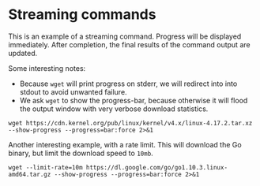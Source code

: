 
# Streaming commands

This is an example of a streaming command. Progress will be displayed immediately. After completion, the final results of the command output are updated.

Some interesting notes:
* Because `wget` will print progress on stderr, we will redirect into into stdout to avoid unwanted failure.
* We ask `wget` to show the progress-bar, because otherwise it will flood the output window with very verbose download statistics.

```bash|{type:'command', stream: true}
wget https://cdn.kernel.org/pub/linux/kernel/v4.x/linux-4.17.2.tar.xz --show-progress --progress=bar:force 2>&1
```

Another interesting example, with a rate limit. This will download the Go binary, but limit the download speed to `10mb`.

```bash|{type:'command', stream: true}
wget --limit-rate=10m https://dl.google.com/go/go1.10.3.linux-amd64.tar.gz --show-progress --progress=bar:force 2>&1
```